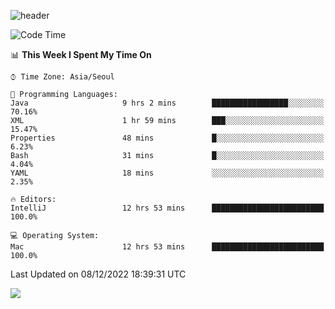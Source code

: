 ![header](https://capsule-render.vercel.app/api?type=Egg&color=timeAuto&height=300&section=header&text=PoPo&fontSize=90&animation=fadeIn)

  <!--START_SECTION:waka-->
![Code Time](http://img.shields.io/badge/Code%20Time-331%20hrs%2048%20mins-blue)

📊 **This Week I Spent My Time On** 

```text
⌚︎ Time Zone: Asia/Seoul

💬 Programming Languages: 
Java                     9 hrs 2 mins        █████████████████░░░░░░░░   70.16% 
XML                      1 hr 59 mins        ███░░░░░░░░░░░░░░░░░░░░░░   15.47% 
Properties               48 mins             █░░░░░░░░░░░░░░░░░░░░░░░░   6.23% 
Bash                     31 mins             █░░░░░░░░░░░░░░░░░░░░░░░░   4.04% 
YAML                     18 mins             ░░░░░░░░░░░░░░░░░░░░░░░░░   2.35%

🔥 Editors: 
IntelliJ                 12 hrs 53 mins      █████████████████████████   100.0%

💻 Operating System: 
Mac                      12 hrs 53 mins      █████████████████████████   100.0%

```


 Last Updated on 08/12/2022 18:39:31 UTC
<!--END_SECTION:waka-->



<img src="https://capsule-render.vercel.app/api?type=Egg&color=timeAuto&height=300&section=footer&text=PoPo&fontSize=90&animation=fadeIn&reversal=true" />
